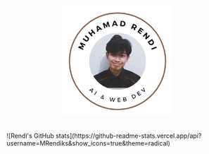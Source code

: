 <p align="center"><a href="https://MRendiks.github.io"><img width="50%" alt="Hello, Muhamad Rendi, AI and Web Dev" src="./assets/gh-readme-header.png" /></a></p>

<br />
![Rendi's GitHub stats](https://github-readme-stats.vercel.app/api?username=MRendiks&show_icons=true&theme=radical)
